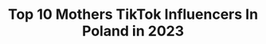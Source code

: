 ---
title: Top 10 Mothers TikTok Influencers In Poland in 2023
description: >-
  Find top mothers TikTok influencers in Poland in 2023. Most popular hashtags: #dlaciebie #trend #foryou #dance.
platform: TikTok
hits: 16
text_top: See the top-rated TikTok accounts on inBeat.
text_bottom: Our platform holds 16 TikTok influencers like this in Poland for you to connect with.
profiles:
  - username: "navrockaaa"
    fullname: >-
      Patrycja Nawrocka
    bio: >-
      🇵🇱21 y.old Mother of 2 🐈
    location: "Poland"
    followers: 67400
    engagement: 1315
    commentsToLikes: 0.016489
    id: ckbqvvnkmg2jc0j23uwt7yf60
    verified: false
    hashtags: "#fyp, #dc, #dzien1, #neonshadow"
  - username: "just.oleg"
    fullname: >-
      Oleh Riashentsev
    bio: >-
      I will make you laugh mother fathers 👌🏻😄
    location: "Poland"
    followers: 51100
    engagement: 1045
    commentsToLikes: 0.005832
    id: ck8j85c4bhdmh0j78zyxge1nd
    verified: false
    hashtags: "#dance, #foryoupage, #trend, #dlaciebie"
  - username: "agamilagros"
    fullname: >-
      agamilagros
    bio: >-
      ZAWSZE POZDRAWIAM SERDECZNIE 🤘🏻 Insta: agamilagros 🤗
    location: "Poland"
    followers: 105500
    engagement: 1581
    commentsToLikes: 0.007452
    id: ck8oshgvtgwz50j78nhvez2oo
    verified: false
    hashtags: "#foryoupage, #fun, #parentsoftiktok, #covid19"
  - username: "karogrudniak"
    fullname: >-
      Karolina Grudniak
    bio: >-
      Leniwa Pani Domu! 26L ❤ 3 chłopaków w domu!🤯
    location: "Poland"
    followers: 19800
    engagement: 1037
    commentsToLikes: 0.065295
    id: ck9n866sq8aln0j78hqevzy3n
    verified: false
    hashtags: "#duet, #niemowlak, #vlogzdomu, #duetthis"
  - username: "fituniaa"
    fullname: >-
      Nikola Fita {77k}
    bio: >-
      Ig: fituniaa Warszawa🔥 17yo
    location: "Poland"
    followers: 77100
    engagement: 1820
    commentsToLikes: 0.027717
    id: ck9ae5reb0d7l0j783nfrihda
    verified: false
    hashtags: "#trend, #przefiolkowalas, #dance, #girl"
  - username: "rixalla_"
    fullname: >-
      Rixalla
    bio: >-
      ❤️ Instagram: rixalla_ ❤️ 🏡 Wadowice/Kraków 🏡 17
    location: "Poland"
    followers: 281100
    engagement: 2179
    commentsToLikes: 0.015171
    id: ckai832qp2q620i78pwyi7hpa
    verified: false
    hashtags: "#si, #dlaciebie, #trend, #comedy"
  - username: "discoruda"
    fullname: >-
      Discoruda
    bio: >-
      Rocznik '92 Szczęśliwa kobieta 🧡 Muzyka 🎶 Śpiew 🎤 Taniec 💃
    location: "Poland"
    followers: 193700
    engagement: 603
    commentsToLikes: 0.070670
    id: ckbq8dwfwus0c0j23gq1sxgou
    verified: false
    hashtags: "#game, #club, #smile, #party"
  - username: "szumczi"
    fullname: >-
      Klaudia
    bio: >-
      📷Insta: triftle
    location: "Poland"
    followers: 7891
    engagement: 801
    commentsToLikes: 0.025316
    id: cka6i8karpqwu0i78kpwkgyc5
    verified: false
    hashtags: "#foru, #couple, #foodlover, #dlaciebie"
  - username: "sijkakornelia"
    fullname: >-
      IG: korneliasijka_
    bio: >-
      18,🇵🇱 ✖️sc:nellacoookies✖️ ✖️WBIJAJ NA INSTA✖️ 🔜500k
    location: "Poland"
    followers: 502100
    engagement: 1942
    commentsToLikes: 0.006628
    id: ck9kbvhxgmwx50j78ptfdvgka
    verified: true
    hashtags: "#dlaciebie, #poland, #viral, #fyp"
  - username: "crueltyfreeann"
    fullname: >-
      crueltyfreeann
    bio: >-
      Wegan kapyl. Po więcej wpadaj na insta poniżej. 🌸crueltyfreeann🌸
    location: "Poland"
    followers: 6076
    engagement: 663
    commentsToLikes: 0.025565
    id: ckav7ma1tendu0j23yp0wn11c
    verified: false
    hashtags: "#weganizm, #komedia, #para, #nyf"
---